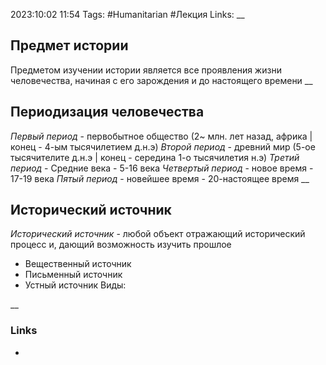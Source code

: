 2023:10:02 11:54
Tags: #Humanitarian #Лекция 
Links: 
__
## Предмет истории
Предметом изучении истории является все проявления жизни человечества, начиная с его зарождения и до настоящего времени
__
## Периодизация человечества
*Первый период* - первобытное общество (2~ млн. лет назад, африка | конец - 
4-ым тысячилетием д.н.э)
*Второй период* - древний мир (5-ое тысячителите д.н.э | конец - середина 1-о тысячилетия н.э)
*Третий период* - Средние века - 5-16 века
*Четвертый период* - новое время - 17-19 века
*Пятый период* - новейшее время - 20-настоящее время
__
## Исторический источник
*Исторический источник* - любой объект отражающий исторический процесс и, дающий возможность изучить прошлое
* Вещественный источник 
* Письменный источник
* Устный источник
Виды:

__
### Links
-

